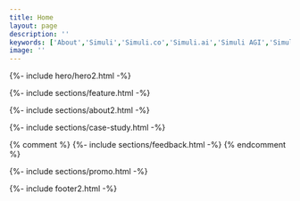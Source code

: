 ```yaml
---
title: Home
layout: page
description: ''
keywords: ['About','Simuli','Simuli.co','Simuli.ai','Simuli AGI','Simuli.com','Simuli Hardware','Hardware','Chips','Hardware Chips','Intelligent computing','Self Driving Hardware','Self Driving Chips','Self Driving Application','Energy efficient Chips','Artificial General Intelligence','Artificial Intelligence chips','Energy efficient Artificial Intelligence chips','Nueromorphic computing','Hypervectors','Hypervector','Hypervector computing','Hypervector chips','Intelligent semiconductors','Vertical Scaling chips','Memory efficient chips','Breakthrough semiconductors','Metaverse Chips','Metaverse semiconductors','Mining chips','low energy mining chips','Crypto chips','Crypto mining chips']
image: ''
---
```


<!-- Start Hero
		============================================= -->
{%- include hero/hero2.html -%}
<!-- End Hero -->

<!-- Start Feature
		============================================= -->
{%- include sections/feature.html -%}
<!-- End Feature -->

<!-- Start About
		============================================= -->
{%- include sections/about2.html -%}
<!-- End About -->

<!-- Start About
		============================================= -->
<!-- {%- include sections/about2.html -%} -->
<!-- End About -->

<!-- Start case-study
		============================================= -->
{%- include sections/case-study.html -%}
<!-- End case-study -->

{% comment %}
	{%- include sections/feedback.html -%}
{% endcomment %}

{%- include sections/promo.html -%}

{%- include footer2.html -%}